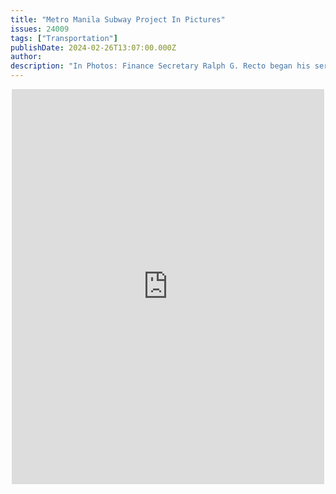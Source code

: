 ```yaml
---
title: "Metro Manila Subway Project In Pictures"
issues: 24009
tags: ["Transportation"]
publishDate: 2024-02-26T13:07:00.000Z
author: 
description: "In Photos: Finance Secretary Ralph G. Recto began his series of worksite visits on official development assistance (ODA)-funded infrastructure projects to ensure their efficient implementation"
---
```


<div style="position:relative;padding-top:632px;height:0;width:100%;overflow:hidden;max-width:500px;margin:0 auto;">
<iframe src="https://www.facebook.com/plugins/post.php?href=https%3A%2F%2Fwww.facebook.com%2Fphoto.php%3Ffbid%3D706837424952577%26set%3Da.163691249267200%26type%3D3&show_text=true&width=500" style="width:100%;height:100%;position:absolute;left:0px;top:0px;" scrolling="no" frameborder="0" allowfullscreen="true" allow="autoplay; clipboard-write; encrypted-media; picture-in-picture; web-share"></iframe>
</div>